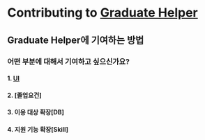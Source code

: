 # Contributing to [Graduate Helper](https://github.com/ssahn0806/graduate-helper)

## Graduate Helper에 기여하는 방법 

### 어떤 부분에 대해서 기여하고 싶으신가요?

#### 1. [UI](https://github.com/ssahn0806/graduate-helper/blob/main/ui/README.md)
#### 2. [졸업요건]
#### 3. 이용 대상 확장[DB]
#### 4. 지원 기능 확장[Skill]
